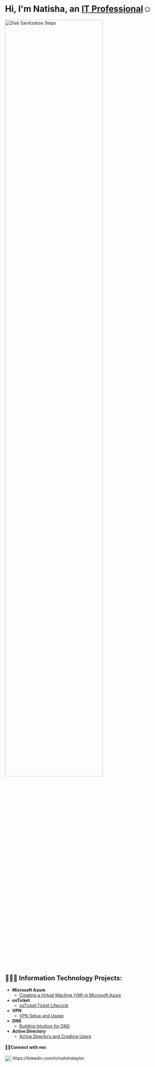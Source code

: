 <h1>Hi, I'm Natisha, an <a href="https://linkedin.com/in/natishataylor/">IT Professional</a>☺</h1>
<img src="https://i.imgur.com/JFCHHs5.png" height="80%" width="80%" alt="Disk Sanitization Steps"/>

<h2>👩🏽‍💻 Information Technology Projects:</h2>

- <b>Microsoft Azure</b>
  - [Creating a Virtual Machine (VM) in Microsoft Azure](https://github.com/NatishaTaylor/creatingvm)
- <b>osTicket</b>
  - [osTicket:Ticket Lifecycle](https://github.com/joshmadakorcc/post-install-config)
- <b> VPN</b>
  - [VPN Setup and Usage](https://github.com/joshmadakorcc/ticket-lifecycle)
- <b>DNS</b>
  - [Building Intuition for DNS](https://github.com/joshmadakorcc/configure-ad)
- <b>Active Directory</b>
  - [Active Directory and Creating Users](https://github.com/joshmadakorcc/configure-ad)
  

<h4>🤳🏽Connect with me:</h4>https://linkedin.com/in/natishataylor
<img align="left" alt="Josh | LinkedIn" width="22px" src="https://cdn.jsdelivr.net/npm/simple-icons@v3/icons/linkedin.svg"





  







